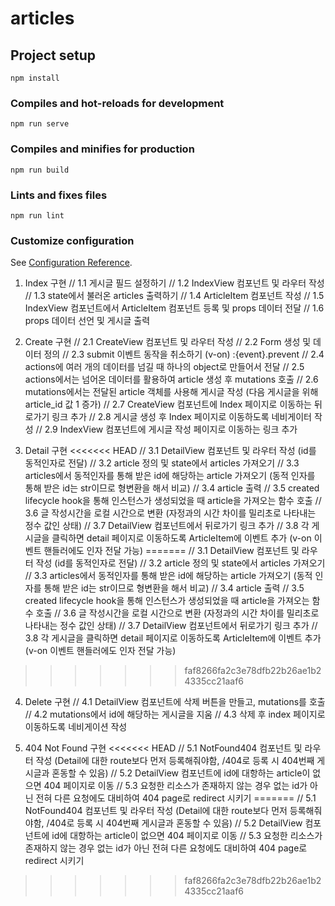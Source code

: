 # articles

## Project setup

```
npm install
```

### Compiles and hot-reloads for development

```
npm run serve
```

### Compiles and minifies for production

```
npm run build
```

### Lints and fixes files

```
npm run lint
```

### Customize configuration

See [Configuration Reference](https://cli.vuejs.org/config/).

1. Index 구현
   // 1.1 게시글 필드 설정하기
   // 1.2 IndexView 컴포넌트 및 라우터 작성
   // 1.3 state에서 불러온 articles 출력하기
   // 1.4 ArticleItem 컴포넌트 작성
   // 1.5 IndexView 컴포넌트에서 ArticleItem 컴포넌트 등록 및 props 데이터 전달
   // 1.6 props 데이터 선언 및 게시글 출력

2. Create 구현
   // 2.1 CreateView 컴포넌트 및 라우터 작성
   // 2.2 Form 생성 및 데이터 정의
   // 2.3 submit 이벤트 동작을 취소하기 (v-on) :{event}.prevent
   // 2.4 actions에 여러 개의 데이터를 넘길 때 하나의 object로 만들어서 전달
   // 2.5 actions에서는 넘어온 데이터를 활용하여 article 생성 후 mutations 호출
   // 2.6 mutations에서는 전달된 article 객체를 사용해 게시글 작성 (다음 게시글을 위해 article_id 값 1 증가)
   // 2.7 CreateView 컴포넌트에 Index 페이지로 이동하는 뒤로가기 링크 추가
   // 2.8 게시글 생성 후 Index 페이지로 이동하도록 네비게이터 작성
   // 2.9 IndexView 컴포넌트에 게시글 작성 페이지로 이동하는 링크 추가

3. Detail 구현
<<<<<<< HEAD
  // 3.1 DetailView 컴포넌트 및 라우터 작성 (id를 동적인자로 전달)
  // 3.2 article 정의 및 state에서 articles 가져오기
  // 3.3 articles에서 동적인자를 통해 받은 id에 해당하는 article 가져오기 (동적 인자를 통해 받은 id는 str이므로 형변환을 해서 비교)
  // 3.4 article 출력
  // 3.5 created lifecycle hook을 통해 인스턴스가 생성되었을 때 article을 가져오는 함수 호출
  // 3.6 글 작성시간을 로컬 시간으로 변환 (자정과의 시간 차이를 밀리초로 나타내는 정수 값인 상태)
  // 3.7 DetailView 컴포넌트에서 뒤로가기 링크 추가
  // 3.8 각 게시글을 클릭하면 detail 페이지로 이동하도록 ArticleItem에 이벤트 추가 (v-on 이벤트 핸들러에도 인자 전달 가능)
=======
   // 3.1 DetailView 컴포넌트 및 라우터 작성 (id를 동적인자로 전달)
   // 3.2 article 정의 및 state에서 articles 가져오기
   // 3.3 articles에서 동적인자를 통해 받은 id에 해당하는 article 가져오기 (동적 인자를 통해 받은 id는 str이므로 형변환을 해서 비교)
   // 3.4 article 출력
   // 3.5 created lifecycle hook을 통해 인스턴스가 생성되었을 때 article을 가져오는 함수 호출
   // 3.6 글 작성시간을 로컬 시간으로 변환 (자정과의 시간 차이를 밀리초로 나타내는 정수 값인 상태)
   // 3.7 DetailView 컴포넌트에서 뒤로가기 링크 추가
   // 3.8 각 게시글을 클릭하면 detail 페이지로 이동하도록 ArticleItem에 이벤트 추가 (v-on 이벤트 핸들러에도 인자 전달 가능)
>>>>>>> faf8266fa2c3e78dfb22b26ae1b24335cc21aaf6

4. Delete 구현
   // 4.1 DetailView 컴포넌트에 삭제 버튼을 만들고, mutations를 호출
   // 4.2 mutations에서 id에 해당하는 게시글을 지움
   // 4.3 삭제 후 index 페이지로 이동하도록 네비게이션 작성

5. 404 Not Found 구현
<<<<<<< HEAD
  // 5.1 NotFound404 컴포넌트 및 라우터 작성 (Detail에 대한 route보다 먼저 등록해줘야함, /404로 등록 시 404번째 게시글과 혼동할 수 있음)
  // 5.2 DetailView 컴포넌트에 id에 대항하는 article이 없으면 404 페이지로 이동
  // 5.3 요청한 리소스가 존재하지 않는 경우 없는 id가 아닌 전혀 다른 요청에도 대비하여 404 page로 redirect 시키기
=======
   // 5.1 NotFound404 컴포넌트 및 라우터 작성 (Detail에 대한 route보다 먼저 등록해줘야함, /404로 등록 시 404번째 게시글과 혼동할 수 있음)
   // 5.2 DetailView 컴포넌트에 id에 대항하는 article이 없으면 404 페이지로 이동
   // 5.3 요청한 리소스가 존재하지 않는 경우 없는 id가 아닌 전혀 다른 요청에도 대비하여 404 page로 redirect 시키기
>>>>>>> faf8266fa2c3e78dfb22b26ae1b24335cc21aaf6
